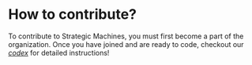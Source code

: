 # How to contribute?

To contribute to Strategic Machines, you must first become a part of the organization. Once you have joined and are ready to code, checkout our [_codex_][codex-wiki] for detailed instructions!

[codex-wiki]: https://github.com/strategicmarket/codex/wiki
